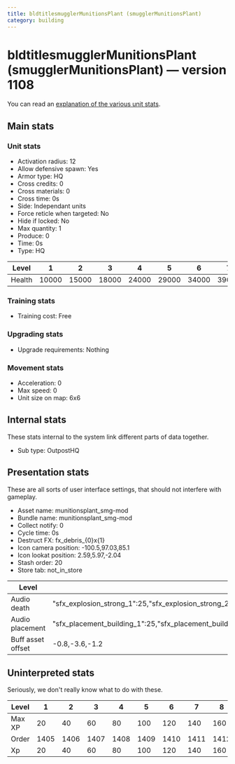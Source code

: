 ```yaml
---
title: bldtitlesmugglerMunitionsPlant (smugglerMunitionsPlant)
category: building
---
```


# bldtitlesmugglerMunitionsPlant (smugglerMunitionsPlant) — version 1108

You can read an [explanation  of the various unit stats](unitexplained.md).

## Main stats

### Unit stats

  * Activation radius: 12
  * Allow defensive spawn: Yes
  * Armor type: HQ
  * Cross credits: 0
  * Cross materials: 0
  * Cross time: 0s
  * Side: Independant units
  * Force reticle when targeted: No
  * Hide if locked: No
  * Max quantity: 1
  * Produce: 0
  * Time: 0s
  * Type: HQ

|Level |1    |2    |3    |4    |5    |6    |7    |8    |9    |10   |
|------|-----|-----|-----|-----|-----|-----|-----|-----|-----|-----|
|Health|10000|15000|18000|24000|29000|34000|39000|44000|49000|54000|


### Training stats

  * Training cost: Free

### Upgrading stats

  * Upgrade requirements: Nothing

### Movement stats

  * Acceleration: 0
  * Max speed: 0
  * Unit size on map: 6x6

## Internal stats

These stats internal to the system link different parts of data together.

  * Sub type: OutpostHQ

## Presentation stats

These are all sorts of user interface settings, that should not interfere with gameplay.

  * Asset name: munitionsplant_smg-mod
  * Bundle name: munitionsplant_smg-mod
  * Collect notify: 0
  * Cycle time: 0s
  * Destruct FX: fx_debris_{0}x{1}
  * Icon camera position: -100.5,97.03,85.1
  * Icon lookat position: 2.59,5.97,-2.04
  * Stash order: 20
  * Store tab: not_in_store

|Level            |1                                                                                                                       |2                                                                                                                       |3                                                                                                                       |4                                                                                                                       |5                                                                                                                       |6                                                                                                                       |7                                                                                                                       |8                                                                                                                       |9                                                                                                                       |10                                                                                                                      |
|-----------------|------------------------------------------------------------------------------------------------------------------------|------------------------------------------------------------------------------------------------------------------------|------------------------------------------------------------------------------------------------------------------------|------------------------------------------------------------------------------------------------------------------------|------------------------------------------------------------------------------------------------------------------------|------------------------------------------------------------------------------------------------------------------------|------------------------------------------------------------------------------------------------------------------------|------------------------------------------------------------------------------------------------------------------------|------------------------------------------------------------------------------------------------------------------------|------------------------------------------------------------------------------------------------------------------------|
|Audio death      |"sfx_explosion_strong_1":25,"sfx_explosion_strong_2":25,"sfx_explosion_strong_3":25,"sfx_explosion_strong_4":195        |"sfx_explosion_strong_1":25,"sfx_explosion_strong_2":25,"sfx_explosion_strong_3":25,"sfx_explosion_strong_4":196        |"sfx_explosion_strong_1":25,"sfx_explosion_strong_2":25,"sfx_explosion_strong_3":25,"sfx_explosion_strong_4":197        |"sfx_explosion_strong_1":25,"sfx_explosion_strong_2":25,"sfx_explosion_strong_3":25,"sfx_explosion_strong_4":198        |"sfx_explosion_strong_1":25,"sfx_explosion_strong_2":25,"sfx_explosion_strong_3":25,"sfx_explosion_strong_4":199        |"sfx_explosion_strong_1":25,"sfx_explosion_strong_2":25,"sfx_explosion_strong_3":25,"sfx_explosion_strong_4":200        |"sfx_explosion_strong_1":25,"sfx_explosion_strong_2":25,"sfx_explosion_strong_3":25,"sfx_explosion_strong_4":201        |"sfx_explosion_strong_1":25,"sfx_explosion_strong_2":25,"sfx_explosion_strong_3":25,"sfx_explosion_strong_4":202        |"sfx_explosion_strong_1":25,"sfx_explosion_strong_2":25,"sfx_explosion_strong_3":25,"sfx_explosion_strong_4":203        |"sfx_explosion_strong_1":25,"sfx_explosion_strong_2":25,"sfx_explosion_strong_3":25,"sfx_explosion_strong_4":204        |
|Audio placement  |"sfx_placement_building_1":25,"sfx_placement_building_2":25,"sfx_placement_building_3":25,"sfx_placement_building_4":195|"sfx_placement_building_1":25,"sfx_placement_building_2":25,"sfx_placement_building_3":25,"sfx_placement_building_4":196|"sfx_placement_building_1":25,"sfx_placement_building_2":25,"sfx_placement_building_3":25,"sfx_placement_building_4":197|"sfx_placement_building_1":25,"sfx_placement_building_2":25,"sfx_placement_building_3":25,"sfx_placement_building_4":198|"sfx_placement_building_1":25,"sfx_placement_building_2":25,"sfx_placement_building_3":25,"sfx_placement_building_4":199|"sfx_placement_building_1":25,"sfx_placement_building_2":25,"sfx_placement_building_3":25,"sfx_placement_building_4":200|"sfx_placement_building_1":25,"sfx_placement_building_2":25,"sfx_placement_building_3":25,"sfx_placement_building_4":201|"sfx_placement_building_1":25,"sfx_placement_building_2":25,"sfx_placement_building_3":25,"sfx_placement_building_4":202|"sfx_placement_building_1":25,"sfx_placement_building_2":25,"sfx_placement_building_3":25,"sfx_placement_building_4":203|"sfx_placement_building_1":25,"sfx_placement_building_2":25,"sfx_placement_building_3":25,"sfx_placement_building_4":204|
|Buff asset offset|-0.8,-3.6,-1.2                                                                                                          |-0.8,-3.6,-1.2                                                                                                          |-0.8,-3.6,-1.2                                                                                                          |-1,-3.6,-1.6                                                                                                            |-1.6,-2.4,-1.6                                                                                                          |-1.6,-2.4,-1.6                                                                                                          |-2,-2.2,-2                                                                                                              |-2.6,-1.8,-2.6                                                                                                          |-2.6,-1.8,-2.6                                                                                                          |-2.6,-1.8,-2.6                                                                                                          |


## Uninterpreted stats

Seriously, we don't really know what to do with these.

|Level |1   |2   |3   |4   |5   |6   |7   |8   |9   |10  |
|------|----|----|----|----|----|----|----|----|----|----|
|Max XP|20  |40  |60  |80  |100 |120 |140 |160 |180 |200 |
|Order |1405|1406|1407|1408|1409|1410|1411|1412|1413|1414|
|Xp    |20  |40  |60  |80  |100 |120 |140 |160 |180 |200 |


